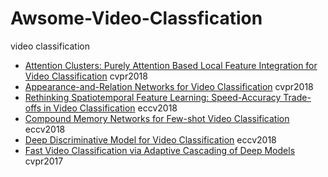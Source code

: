 # Awsome-Video-Classfication
video classification

- [Attention Clusters: Purely Attention Based
Local Feature Integration for Video Classification](http://openaccess.thecvf.com/content_cvpr_2018/papers/Long_Attention_Clusters_Purely_CVPR_2018_paper.pdf) cvpr2018
- [Appearance-and-Relation Networks for Video Classification](http://openaccess.thecvf.com/content_cvpr_2018/papers/Wang_Appearance-and-Relation_Networks_for_CVPR_2018_paper.pdf) cvpr2018
- [Rethinking Spatiotemporal Feature Learning:
Speed-Accuracy Trade-offs in Video Classification](http://openaccess.thecvf.com/content_ECCV_2018/papers/Saining_Xie_Rethinking_Spatiotemporal_Feature_ECCV_2018_paper.pdf) eccv2018
- [Compound Memory Networks for Few-shot Video Classification](http://openaccess.thecvf.com/content_ECCV_2018/papers/Linchao_Zhu_Compound_Memory_Networks_ECCV_2018_paper.pdf) eccv2018
- [Deep Discriminative Model for Video Classification](http://openaccess.thecvf.com/content_ECCV_2018/papers/Mohammad_Tavakolian_Deep_Discriminative_Model_ECCV_2018_paper.pdf) eccv2018
- [Fast Video Classification via Adaptive Cascading of Deep Models](http://openaccess.thecvf.com/content_cvpr_2017/papers/Shen_Fast_Video_Classification_CVPR_2017_paper.pdf) cvpr2017
